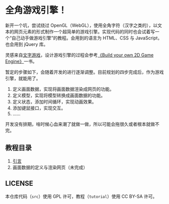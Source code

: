 # 全角游戏引擎！

新开一个坑，尝试绕过 OpenGL（WebGL），使用全角字符（汉字之类的），以文本的网页元素的形式制作一个超简单的游戏引擎。实现代码的同时也会试着写一个“自己动手做游戏引擎”的教程。会用到的语言为 HTML、CSS 与 JavaScript，也会用到 jQuery 库。

灵感来自[文字游戏](https://wordgame.cc/)，设计游戏引擎的过程会参考[《Build your own 2D Game Engine》](https://gamethemedgroup.github.io/GTCS-GameEngine/)一书。

暂定的步骤如下，会随着开发的进行逐渐调整。目前规划的四步完成后，作为游戏引擎，就能用了。

1. 定义画面数据，实现将画面数据渲染成网页的功能。
2. 定义模型，实现将模型转换成画面数据的功能。
3. 定义状态，添加时间循环，实现动画效果。
4. 添加键鼠接口，实现交互。
5. ……

开发没有排期，啥时候心血来潮了就做一做，所以可能会拖很久或者根本就做不完。

## 教程目录

1. [引言](tutorial/1_引言.md)
2. 画面数据的定义与渲染网页（未完成）

## LICENSE

本仓库代码（`src`）使用 GPL 许可，教程（`tutorial`）使用 CC BY-SA 许可。